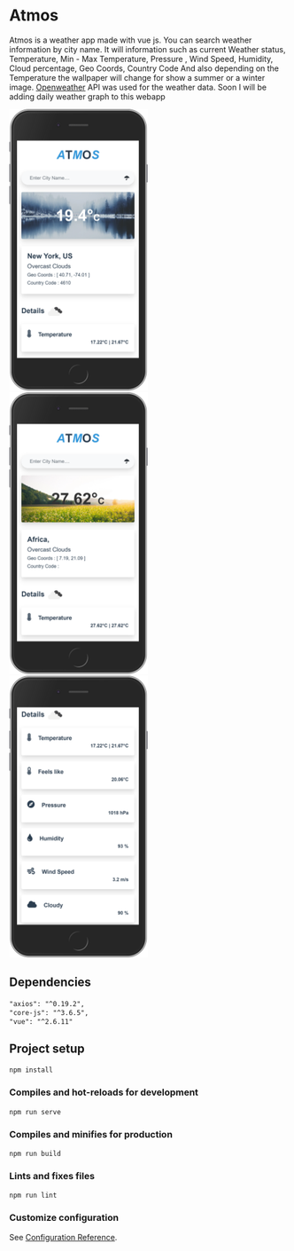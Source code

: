 # Atmos

Atmos is a weather app made with vue js. You can search weather information by city name. It will information such as current Weather status, Temperature, Min - Max Temperature, Pressure , Wind Speed, Humidity, Cloud percentage, Geo Coords, Country Code And also depending on the Temperature the wallpaper will change for show a summer or a winter image. [Openweather](https://openweathermap.org/) API was used for the weather data. Soon I will be adding daily weather graph to this webapp

[<img src="./assets/cold.png" width="250" style="margin-right:10px;"/>](Winter)
[<img src="./assets/warm.png" width="250" style="margin-right:10px;"/>](Summer)
[<img src="./assets/info.png" width="250" style="margin-right:10px;"/>](Info)


## Dependencies
    "axios": "^0.19.2",
    "core-js": "^3.6.5",
    "vue": "^2.6.11"


## Project setup
```
npm install
```

### Compiles and hot-reloads for development
```
npm run serve
```

### Compiles and minifies for production
```
npm run build
```

### Lints and fixes files
```
npm run lint
```

### Customize configuration
See [Configuration Reference](https://cli.vuejs.org/config/).
